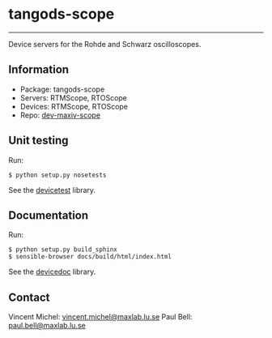 tangods-scope
=============
***

Device servers for the Rohde and Schwarz oscilloscopes.


Information
-----------

 - Package: tangods-scope
 - Servers: RTMScope, RTOScope
 - Devices: RTMScope, RTOScope
 - Repo:    [dev-maxiv-scope][repo]

[repo]: https://gitorious.maxlab.lu.se/kits-maxiv/dev-maxiv-scope/

Unit testing
------------

Run:

    $ python setup.py nosetests

See the [devicetest][test] library.

[test]: https://github.com/vxgmichel/python-tango-devicetest


Documentation
-------------

Run:

    $ python setup.py build_sphinx
    $ sensible-browser docs/build/html/index.html

See the [devicedoc][doc] library.

[doc]: https://github.com/vxgmichel/python-tango-devicedoc


Contact
-------

Vincent Michel: vincent.michel@maxlab.lu.se
Paul Bell:      paul.bell@maxlab.lu.se
